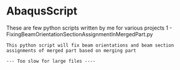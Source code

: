 # AbaqusScript
These are few python scripts written by me for various projects
1 - FixingBeamOrientationSectionAssignmentInMergedPart.py
    
    This python script will fix beam orientations and beam section assignments of merged part based on merging part
    
    --- Too slow for large files ----
